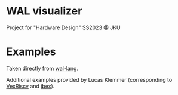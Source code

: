 # WAL visualizer

Project for "Hardware Design" SS2023 @ JKU

# Examples

Taken directly from [wal-lang](https://github.com/ics-jku/wal).

Additional examples provided by Lucas Klemmer (corresponding to [VexRiscv](https://github.com/SpinalHDL/VexRiscv) and [ibex](https://github.com/lowRISC/ibex)).